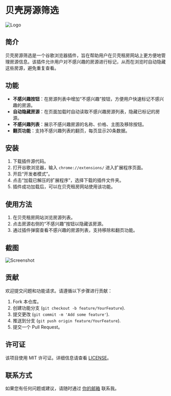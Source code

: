 # 贝壳房源筛选

![Logo](https://你的插件图标链接)

## 简介

贝壳房源筛选是一个谷歌浏览器插件，旨在帮助用户在贝壳租房网站上更方便地管理房源信息。该插件允许用户对不感兴趣的房源进行标记，从而在浏览时自动隐藏这些房源，避免重复查看。

## 功能

- **不感兴趣按钮**：在房源列表中增加“不感兴趣”按钮，方便用户快速标记不感兴趣的房源。
- **自动隐藏房源**：在页面加载时自动读取不感兴趣房源列表，隐藏已标记的房源。
- **不感兴趣列表**：展示不感兴趣房源的名称、价格、主图及移除按钮。
- **翻页功能**：支持不感兴趣列表的翻页，每页显示20条数据。

## 安装

1. 下载插件源代码。
2. 打开谷歌浏览器，输入 `chrome://extensions/` 进入扩展程序页面。
3. 开启“开发者模式”。
4. 点击“加载已解压的扩展程序”，选择下载的插件文件夹。
5. 插件成功加载后，可以在贝壳租房网站使用该功能。

## 使用方法

1. 在贝壳租房网站浏览房源列表。
2. 点击房源右侧的“不感兴趣”按钮以隐藏该房源。
3. 通过插件弹窗查看不感兴趣的房源列表，支持移除和翻页功能。

## 截图

![Screenshot](https://你的截图链接)

## 贡献

欢迎提交问题和功能请求。请遵循以下步骤进行贡献：

1. Fork 本仓库。
2. 创建功能分支 (`git checkout -b feature/YourFeature`).
3. 提交更改 (`git commit -m 'Add some feature'`).
4. 推送到分支 (`git push origin feature/YourFeature`).
5. 提交一个 Pull Request。

## 许可证

该项目使用 MIT 许可证。详细信息请查看 [LICENSE](LICENSE)。

## 联系方式

如果您有任何问题或建议，请随时通过 [你的邮箱](mailto:你的邮箱) 联系我。
